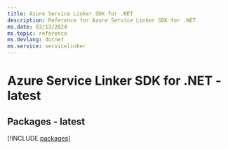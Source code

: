 ```yaml
---
title: Azure Service Linker SDK for .NET
description: Reference for Azure Service Linker SDK for .NET
ms.date: 03/13/2024
ms.topic: reference
ms.devlang: dotnet
ms.service: servicelinker
---
```

# Azure Service Linker SDK for .NET - latest
## Packages - latest
[!INCLUDE [packages](service-linker-index.md)]
